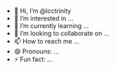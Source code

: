- 👋 Hi, I’m @lcctrinity
- 👀 I’m interested in ...
- 🌱 I’m currently learning ...
- 💞️ I’m looking to collaborate on ...
- 📫 How to reach me ...
- 😄 Pronouns: ...
- ⚡ Fun fact: ...

<!---
lcctrinity/lcctrinity is a ✨ special ✨ repository because its `README.md` (this file) appears on your GitHub profile.
You can click the Preview link to take a look at your changes.
--->
